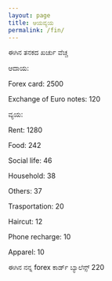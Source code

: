 ```yaml
---
layout: page
title: ಆಯವ್ಯಯ
permalink: /fin/
---
```


ಈಗಿನ ತನಕದ ಖರ್ಚು ವೆಚ್ಚ

ಆದಾಯ: 

Forex card: 2500

Exchange of Euro notes: 120

ವ್ಯಯ:

Rent: 1280

Food: 242

Social life: 46

Household: 38

Others: 37

Trasportation: 20

Haircut: 12

Phone recharge: 10

Apparel: 10


ಈಗಿನ ನನ್ನ forex ಕಾರ್ಡ್ ಬ್ಯಾಲೆನ್ಸ್
220
